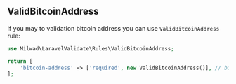 ## ValidBitcoinAddress

If you may to validation bitcoin address you can use `ValidBitcoinAddress` rule: 

```php
use Milwad\LaravelValidate\Rules\ValidBitcoinAddress;

return [
    'bitcoin-address' => ['required', new ValidBitcoinAddress()], // bitcoin-address => 1KFHE7w8BhaENAswwryaoccDb6qcT6DbYY
];
```

